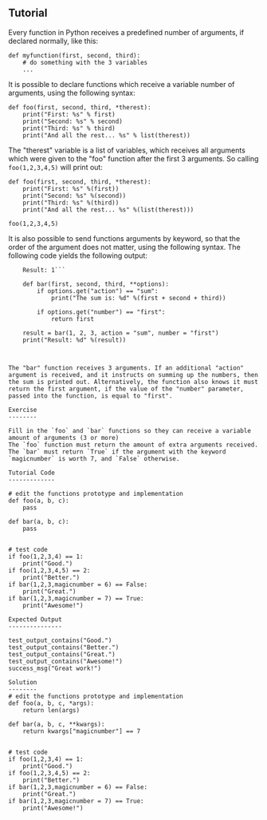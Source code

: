 Tutorial
--------

Every function in Python receives a predefined number of arguments, if declared normally, like this:

    def myfunction(first, second, third):
        # do something with the 3 variables
        ...

It is possible to declare functions which receive a variable number of arguments, using the following syntax:

    def foo(first, second, third, *therest):
        print("First: %s" % first)
        print("Second: %s" % second)
        print("Third: %s" % third)
        print("And all the rest... %s" % list(therest))

The "therest" variable is a list of variables, which receives all arguments which were given to the "foo" function after the first 3 arguments. So calling `foo(1,2,3,4,5)` will print out:

    def foo(first, second, third, *therest):
        print("First: %s" %(first))
        print("Second: %s" %(second))
        print("Third: %s" %(third))
        print("And all the rest... %s" %(list(therest)))
    
    foo(1,2,3,4,5)

It is also possible to send functions arguments by keyword, so that the order of the argument does not matter, using the following syntax. The following code yields the following output: 
```The sum is: 6
    Result: 1```

    def bar(first, second, third, **options):
        if options.get("action") == "sum":
            print("The sum is: %d" %(first + second + third))
    
        if options.get("number") == "first":
            return first
    
    result = bar(1, 2, 3, action = "sum", number = "first")
    print("Result: %d" %(result))



The "bar" function receives 3 arguments. If an additional "action" argument is received, and it instructs on summing up the numbers, then the sum is printed out. Alternatively, the function also knows it must return the first argument, if the value of the "number" parameter, passed into the function, is equal to "first".

Exercise
--------

Fill in the `foo` and `bar` functions so they can receive a variable amount of arguments (3 or more)
The `foo` function must return the amount of extra arguments received.
The `bar` must return `True` if the argument with the keyword `magicnumber` is worth 7, and `False` otherwise.

Tutorial Code
-------------

# edit the functions prototype and implementation
def foo(a, b, c):
    pass

def bar(a, b, c):
    pass


# test code
if foo(1,2,3,4) == 1:
    print("Good.")
if foo(1,2,3,4,5) == 2:
    print("Better.")
if bar(1,2,3,magicnumber = 6) == False:
    print("Great.")
if bar(1,2,3,magicnumber = 7) == True:
    print("Awesome!")

Expected Output
---------------

test_output_contains("Good.")
test_output_contains("Better.")
test_output_contains("Great.")
test_output_contains("Awesome!")
success_msg("Great work!")

Solution
--------
# edit the functions prototype and implementation
def foo(a, b, c, *args):
    return len(args)

def bar(a, b, c, **kwargs):
    return kwargs["magicnumber"] == 7


# test code
if foo(1,2,3,4) == 1:
    print("Good.")
if foo(1,2,3,4,5) == 2:
    print("Better.")
if bar(1,2,3,magicnumber = 6) == False:
    print("Great.")
if bar(1,2,3,magicnumber = 7) == True:
    print("Awesome!")
